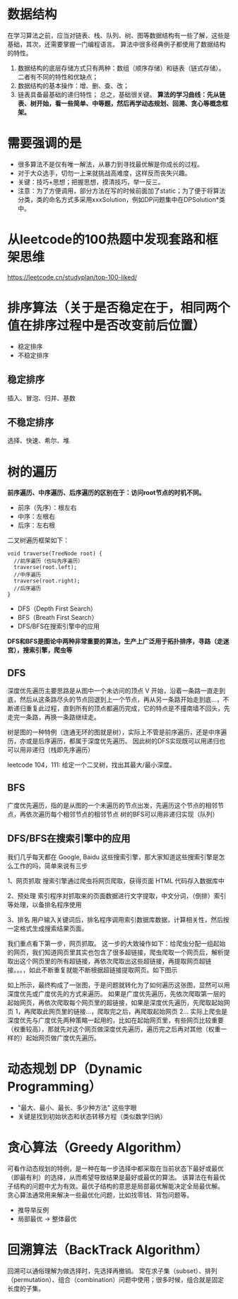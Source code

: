 # 数据结构
在学习算法之前，应当对链表、栈、队列、树、图等数据结构有一些了解，这些是基础，其次，还需要掌握一门编程语言。
算法中很多经典例子都使用了数据结构的特性。
1. 数据结构的底层存储方式只有两种：数组（顺序存储）和链表（链式存储）。二者有不同的特性和优缺点；
2. 数据结构的基本操作：增、删、查、改；
3. 链表具备最基础的递归特性；
总之，基础很关键。
**算法的学习曲线：先从链表、树开始，看一些简单、中等题，然后再学动态规划、回溯、贪心等概念框架。**


# 需要强调的是
- 很多算法不是仅有唯一解法，从暴力到寻找最优解是你成长的过程。
- 对于大众选手，切勿一上来就挑战高难度，这样反而丧失兴趣。
- 关键：技巧+思想；把握思想，摸清技巧，举一反三。
- 注意：为了方便调用，部分方法在写的时候前面加了static；为了便于将算法分类，类的命名方式多采用xxxSolution，例如DP问题集中在DPSolution*类中。


# 从leetcode的100热题中发现套路和框架思维
https://leetcode.cn/studyplan/top-100-liked/


# 排序算法（关于是否稳定在于，相同两个值在排序过程中是否改变前后位置）
- 稳定排序
- 不稳定排序


## 稳定排序
插入、冒泡、归并、基数

## 不稳定排序
选择、快速、希尔、堆


# 树的遍历

**前序遍历、中序遍历、后序遍历的区别在于：访问root节点的时机不同。**
- 前序（先序）：根左右
- 中序：左根右
- 后序：左右根

二叉树遍历框架如下：

```
void traverse(TreeNode root) {
  //前序遍历（也叫先序遍历）
  traverse(root.left);
  //中序遍历
  traverse(root.right);
  //后序遍历
}
```

- DFS（Depth First Search）
- BFS（Breath First Search）
- DFS/BFS在搜索引擎中的应用


**DFS和BFS是图论中两种非常重要的算法，生产上广泛用于拓扑排序，寻路（走迷宫），搜索引擎，爬虫等**

## DFS

深度优先遍历主要思路是从图中一个未访问的顶点 V 开始，沿着一条路一直走到底，然后从这条路尽头的节点回退到上一个节点，再从另一条路开始走到底...，不断递归重复此过程，直到所有的顶点都遍历完成，它的特点是不撞南墙不回头，先走完一条路，再换一条路继续走。

树是图的一种特例（连通无环的图就是树），实际上不管是前序遍历，还是中序遍历，亦或是后序遍历，都属于深度优先遍历。
因此树的DFS实现既可以用递归也可以用非递归（栈即先序遍历）

leetcode 104，111: 给定一个二叉树，找出其最大/最小深度。

## BFS

广度优先遍历，指的是从图的一个未遍历的节点出发，先遍历这个节点的相邻节点，再依次遍历每个相邻节点的相邻节点
树的BFS可以用非递归实现（队列）

## DFS/BFS在搜索引擎中的应用

我们几乎每天都在 Google, Baidu 这些搜索引擎，那大家知道这些搜索引擎是怎么工作的吗，简单来说有三步

1、网页抓取
搜索引擎通过爬虫将网页爬取，获得页面 HTML 代码存入数据库中

2、预处理
索引程序对抓取来的页面数据进行文字提取，中文分词，（倒排）索引等处理，以备排名程序使用

3、排名
用户输入关键词后，排名程序调用索引数据库数据，计算相关性，然后按一定格式生成搜索结果页面。

我们重点看下第一步，网页抓取。
这一步的大致操作如下：给爬虫分配一组起始的网页，我们知道网页里其实也包含了很多超链接，爬虫爬取一个网页后，解析提取出这个网页里的所有超链接，再依次爬取出这些超链接，再提取网页超链接。。。，如此不断重复就能不断根据超链接提取网页。如下图示

如上所示，最终构成了一张图，于是问题就转化为了如何遍历这张图，显然可以用深度优先或广度优先的方式来遍历。
如果是广度优先遍历，先依次爬取第一层的起始网页，再依次爬取每个网页里的超链接，如果是深度优先遍历，先爬取起始网页 1，再爬取此网页里的链接...，爬取完之后，再爬取起始网页 2...
实际上爬虫是深度优先与广度优先两种策略一起用的，比如在起始网页里，有些网页比较重要（权重较高），那就先对这个网页做深度优先遍历，遍历完之后再对其他（权重一样的）起始网页做广度优先遍历。


# 动态规划 DP（Dynamic Programming）
- "最大、最小、最长、多少种方法" 这些字眼
- 关键是找到初始状态和状态转移方程（类似数学归纳）


# 贪心算法（Greedy Algorithm）
可看作动态规划的特例，是一种在每一步选择中都采取在当前状态下最好或最优（即最有利）的选择，从而希望导致结果是最好或最优的算法。
该算法在有最优子结构的问题中尤为有效。最优子结构的意思是局部最优解能决定全局最优解。
贪心算法通常用来解决一些最优化问题，比如找零钱、背包问题等。
- 推导举反例
- 局部最优 -> 整体最优

# 回溯算法（BackTrack Algorithm）
回溯可以通俗理解为做选择时，先选择再撤销。
常在求子集（subset）、排列（permutation）、组合（combination）问题中使用；很多时候，组合就是固定长度的子集。


